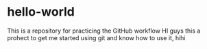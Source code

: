 # hello-world
This is a repository for practicing the GitHub workflow
HI guys this a prohect to get me started using git and know how to  use it,
hihi
